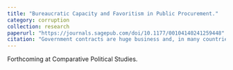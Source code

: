 ```yaml
---
title: "Bureaucratic Capacity and Favoritism in Public Procurement."
category: corruption
collection: research
paperurl: "https://journals.sagepub.com/doi/10.1177/00104140241259448"
citation: "Government contracts are huge business and, in many countries, are associated with considerable corruption. Much research emphasizes bureaucratic improvements as a means to reduce corruption. In this paper, I draw a sharp distinction between the extent to which a bureaucracy is politically controlled and its technical capacity. I argue that in politically controlled bureaucracies, stronger technical capacity facilitates corruption. In such contexts, more capable bureaucrats utilize their skills to shield favored firms from competition using complex strategies that minimize the risk of detection. I test the argument on a novel dataset of 781,425 municipal contracts in Guatemala and 40,570 firm-politician ties. In line with the argument, I find that more capable bureaucracies increase the likelihood of well-connected firms winning contracts through less competitive processes. This paper delivers important policy lessons, an original, widely applicable, measure of political networks and new insights into the sources of corruption."
---
```


Forthcoming at Comparative Political Studies.
